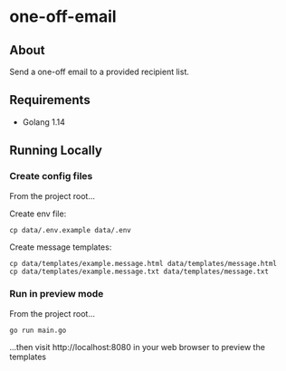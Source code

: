 # one-off-email

## About

Send a one-off email to a provided recipient list.

## Requirements

* Golang 1.14

## Running Locally

### Create config files

From the project root...

Create env file:

```
cp data/.env.example data/.env
```

Create message templates:

```
cp data/templates/example.message.html data/templates/message.html
cp data/templates/example.message.txt data/templates/message.txt
```

### Run in preview mode

From the project root...

```
go run main.go
```

...then visit http://localhost:8080 in your web browser to preview the templates
